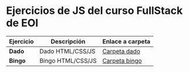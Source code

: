 # Ejercicios de JS del curso FullStack de EOI

| Ejercicio | Descripción | Enlace a carpeta |
|-----------|-------------|------------------|
|**Dado**   |Dado HTML/CSS/JS|[Carpeta dado](dado-js/)|
|**Bingo**  |Bingo HTML/CSS/JS|[Carpeta bingo](bingo-js/)|
